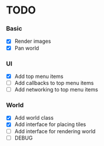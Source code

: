 # TODO
### Basic
- [X] Render images
- [X] Pan world

### UI
- [X] Add top menu items
- [ ] Add callbacks to top menu items
- [ ] Add networking to top menu items

### World
- [X] Add world class
- [X] Add interface for placing tiles
- [ ] Add interface for rendering world
- [ ] DEBUG